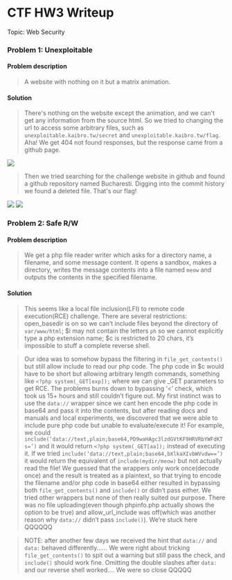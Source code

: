 # CTF HW3 Writeup

Topic: Web Security

### Problem 1: Unexploitable 

#### Problem description

> A website with nothing on it but a matrix animation.

#### Solution

> There's nothing on the website except the animation, and we can't get any information from the source html. So we tried to changing the url to access some arbitrary files, such as `unexploitable.kaibro.tw/secret` and `unexploitable.kaibro.tw/flag`. Aha! We get 404 not found responses, but the response came from a github page. 

![](src/404git)

> Then we tried searching for the challenge website in github and found a github repository named Bucharesti. Digging into the commit history we found a deleted file. That's our flag!

![](src/gitrepo)
![](src/gitflag)


### Problem 2: Safe R/W 

#### Problem description

> We get a php file reader writer which asks for a directory name, a filename, and some message content. It opens a sandbox, makes a directory, writes the message contents into a file named `meow` and outputs the contents in the specified filename.

#### Solution

> This seems like a local file inclusion(LFI) to remote code execution(RCE) challenge. There are several restrictions: open_basedir is on so we can’t include files beyond the directory of `var/www/html`; $i may not contain the letters `ph` so we cannot explicitly type a php extension name; $c is restricted to 20 chars, it’s impossible to stuff a complete reverse shell. 

> Our idea was to somehow bypass the filtering in `file_get_contents()` but still allow include to read our php code. The php code in $c would have to be short but allowing arbitrary length commands, something like `<?php system(_GET[exp]);` where we can give _GET parameters to get RCE. The problems burns down to bypassing ‘<’ check, which took us 15+ hours and still couldn’t figure out. My first instinct was to use the `data://` wrapper since we cant hen encode the php code in base64 and pass it into the contents, but after reading docs and manuals and local experiments, we discovered that we were able to include pure php code but unable to evaluate/execute it! For example, we could  `include(‘data://text,plain;base64,PD9waHAgc3lzdGVtKF9HRVRbYWFdKTs=’)` and it would return `<?php system(_GET[aa]);` instead of executing it. If we tried `include(‘data://text,plain;base64,bXlkaXIvbWVvdw==’)` it would return the equivalent of `include(mydir/meow)` but not actually read the file! We guessed that the wrappers only work once(decode once) and the result is treated as a plaintext, so that trying to encode the filename and/or php code in base64 either resulted in bypassing both `file_get_contents()` and `include()` or didn’t pass either. We tried other wrappers but none of then really suited our purpose. There was no file uploading(even though phpinfo.php actually shows the option to be true) and allow_url_include was off(which was another reason why `data://` didn’t pass `include()`). We’re stuck here QQQQQQ

> NOTE: after another few days we received the hint that `data://` and `data:` behaved differently...... We were right about tricking `file_get_contents()` to spit out a warning but still pass the check, and `include()` should work fine. Omitting the double slashes after `data:` and our reverse shell worked.... We were so close QQQQQ